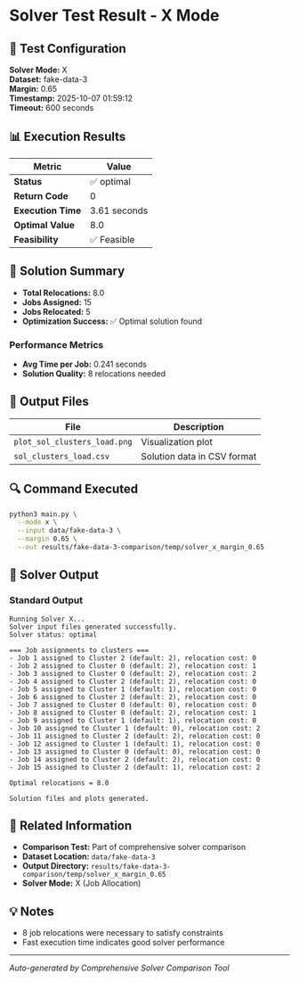 # Solver Test Result - X Mode

## 🔧 Test Configuration

**Solver Mode:** X  
**Dataset:** fake-data-3  
**Margin:** 0.65  
**Timestamp:** 2025-10-07 01:59:12  
**Timeout:** 600 seconds  

## 📊 Execution Results

| Metric | Value |
|--------|-------|
| **Status** | ✅ optimal |
| **Return Code** | 0 |
| **Execution Time** | 3.61 seconds |
| **Optimal Value** | 8.0 |
| **Feasibility** | ✅ Feasible |

## 🎯 Solution Summary

- **Total Relocations:** 8.0
- **Jobs Assigned:** 15
- **Jobs Relocated:** 5
- **Optimization Success:** ✅ Optimal solution found

### Performance Metrics
- **Avg Time per Job:** 0.241 seconds
- **Solution Quality:** 8 relocations needed


## 📁 Output Files

| File | Description |
|------|-------------|
| `plot_sol_clusters_load.png` | Visualization plot |
| `sol_clusters_load.csv` | Solution data in CSV format |


## 🔍 Command Executed

```bash
python3 main.py \
  --mode x \
  --input data/fake-data-3 \
  --margin 0.65 \
  --out results/fake-data-3-comparison/temp/solver_x_margin_0.65
```

## 📝 Solver Output

### Standard Output
```
Running Solver X...
Solver input files generated successfully.
Solver status: optimal

=== Job assignments to clusters ===
- Job 1 assigned to Cluster 2 (default: 2), relocation cost: 0
- Job 2 assigned to Cluster 0 (default: 2), relocation cost: 1
- Job 3 assigned to Cluster 0 (default: 2), relocation cost: 2
- Job 4 assigned to Cluster 2 (default: 2), relocation cost: 0
- Job 5 assigned to Cluster 1 (default: 1), relocation cost: 0
- Job 6 assigned to Cluster 2 (default: 2), relocation cost: 0
- Job 7 assigned to Cluster 0 (default: 0), relocation cost: 0
- Job 8 assigned to Cluster 0 (default: 2), relocation cost: 1
- Job 9 assigned to Cluster 1 (default: 1), relocation cost: 0
- Job 10 assigned to Cluster 1 (default: 0), relocation cost: 2
- Job 11 assigned to Cluster 2 (default: 2), relocation cost: 0
- Job 12 assigned to Cluster 1 (default: 1), relocation cost: 0
- Job 13 assigned to Cluster 0 (default: 0), relocation cost: 0
- Job 14 assigned to Cluster 2 (default: 2), relocation cost: 0
- Job 15 assigned to Cluster 2 (default: 1), relocation cost: 2

Optimal relocations = 8.0

Solution files and plots generated.

```

## 🔗 Related Information

- **Comparison Test:** Part of comprehensive solver comparison
- **Dataset Location:** `data/fake-data-3`
- **Output Directory:** `results/fake-data-3-comparison/temp/solver_x_margin_0.65`
- **Solver Mode:** X (Job Allocation)

## 💡 Notes

- 8 job relocations were necessary to satisfy constraints
- Fast execution time indicates good solver performance

---

*Auto-generated by Comprehensive Solver Comparison Tool*